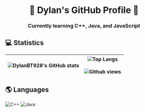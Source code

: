 <h1 align="center"> 👋 Dylan's GitHub Profile 👋 </h1>
<h3 align="center">Currently learning C++, Java, and JavaScript</h3>

## 💻 Statistics
| ![DylanBT928's GitHub stats](https://github-readme-stats.vercel.app/api?username=DylanBT928&theme=dracula&show_icons=true) | ![Top Langs](https://github-readme-stats.vercel.app/api/top-langs/?username=DylanBT928&layout=compact&theme=dark) <br/><br/> ![Github views](https://komarev.com/ghpvc/?username=DylanBT928&style=flat-square&color=green) |
|--------------|--------------|

## 🌎 Languages
![C++](https://img.shields.io/badge/c++-%2300599C.svg?style=for-the-badge&logo=c++&logoColor=white)
![Java](https://img.shields.io/badge/java-%23ED8B00.svg?style=for-the-badge&logo=java&logoColor=white)

